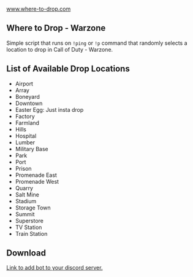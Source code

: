 www.where-to-drop.com

## Where to Drop - Warzone

Simple script that runs on `!ping` or `!p` command that randomly selects a location to drop in Call of Duty - Warzone.

## List of Available Drop Locations

- Airport
- Array
- Boneyard
- Downtown
- Easter Egg: Just insta drop
- Factory
- Farmland
- Hills
- Hospital
- Lumber
- Military Base
- Park
- Port
- Prison
- Promenade East
- Promenade West
- Quarry
- Salt Mine
- Stadium
- Storage Town
- Summit
- Superstore
- TV Station
- Train Station

## Download

[Link to add bot to your discord server.](https://discordapp.com/oauth2/authorize?client_id=704184701115695165&scope=bot&permissions=5120)
